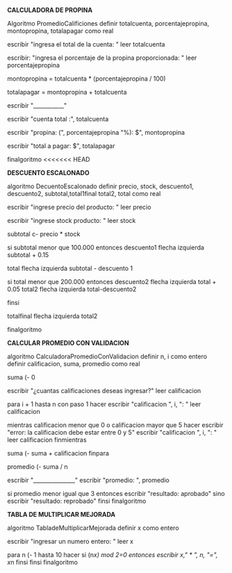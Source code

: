 **CALCULADORA DE PROPINA**

Algoritmo PromedioCalificiones
definir totalcuenta, porcentajepropina, montopropina, totalapagar como real

escribir "ingresa el total de la cuenta: "
leer totalcuenta

escribir: "ingresa el porcentaje de la propina proporcionada: "
leer porcentajepropina

montopropina = totalcuenta * (porcentajepropina / 100)

totalapagar = montopropina + totalcuenta

escribir "___________"

escribir "cuenta total :", totalcuenta

escribir "propina: (", porcentajepropina "%): $", montopropina

escribir "total a pagar: $", totalapagar

finalgoritmo
<<<<<<< HEAD

**DESCUENTO ESCALONADO**

algoritmo DecuentoEscalonado
definir precio, stock, descuento1, descuento2, subtotal,total1final total2, total como real

escribir "ingrese precio del producto: "
leer precio 

escribir "ingrese stock producto: "
leer stock

subtotal c- precio * stock

si subtotal menor que 100.000
  entonces descuento1 flecha izquierda subtotal + 0.15

total flecha izquierda subtotal - descuento 1

si total menor que 200.000
entonces descuento2 flecha izquierda total + 0.05
total2 flecha izquierda total-descuento2

finsi

totalfinal flecha izquierda total2

finalgoritmo

**CALCULAR PROMEDIO CON VALIDACION**

algoritmo CalculadoraPromedioConValidacion
definir n, i como entero
definir calificacion, suma, promedio como real

suma (- 0

escribir "¿cuantas calificaciones deseas ingresar?"
leer calificacion

para i + 1 hasta n con paso 1 hacer
escribir "calificacion ", i, ": "
leer calificacion

mientras calificacion menor que 0 o calificacion mayor que 5 hacer
escribir "error: la calificacion debe estar entre 0 y 5"
escribir "calificacion ", i, ": "
leer calificacion
finmientras

suma (- suma + calificacion
finpara

promedio (- suma / n

escribir "_______________"
escribir "promedio: ", promedio 

si promedio menor igual que 3 entonces
escribir "resultado: aprobado"
sino
escribir "resultado: reprobado"
finsi 
finalgoritmo

**TABLA DE MULTIPLICAR MEJORADA**

algoritmo TabladeMultiplicarMejorada
definir x como entero

escribir "ingresar un numero entero: "
leer x

para n (- 1 hasta 10 hacer
si (n*x) mod 2=0 entonces
escribir x," * ", n, "=", x*n
finsi
finsi
finalgoritmo